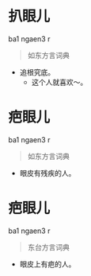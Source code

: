 # 扒眼儿
ba1 ngaen3 r
> 如东方言词典
- 追根究底。
  - 这个人就喜欢～。

# 疤眼儿
ba1 ngaen3 r
> 如东方言词典
- 眼皮有残疾的人。

# 疤眼儿
ba1 ngaen3 r
> 东台方言词典
- 眼皮上有疤的人。
